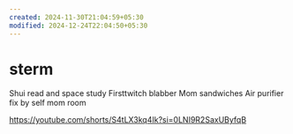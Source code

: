```yaml
---
created: 2024-11-30T21:04:59+05:30
modified: 2024-12-24T22:04:50+05:30
---
```


# sterm

Shui read and space study
Firsttwitch blabber
Mom sandwiches
Air purifier fix by self mom room


https://youtube.com/shorts/S4tLX3kq4Ik?si=0LNI9R2SaxUByfqB
